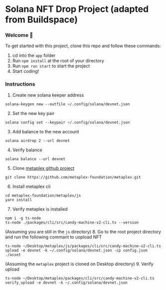 # Solana NFT Drop Project (adapted from Buildspace)

### Welcome 👋

To get started with this project, clone this repo and follow these commands:

1. cd into the `app` folder
2. Run `npm install` at the root of your directory
3. Run `npm run start` to start the project
4. Start coding!


### Instructions
1. Create new solana keeper address
```
solana-keygen new --outfile ~/.config/solana/devnet.json
```
2. Set the new key pair
```
solana config set --keypair ~/.config/solana/devnet.json
```
3. Add balance to the new account
```
solana airdrop 2 --url devnet
```
4. Verify balance
```
solana balance --url devnet
```
5. Clone [metaplex github project](https://github.com/metaplex-foundation/metaplex)
```
git clone https://github.com/metaplex-foundation/metaplex.git
```
6. Install metaplex cli
```
cd metaplex-foundation/metaplex/js
yarn install
```
7. Verify metaplex is installed
```
npm i -g ts-node
ts-node ./packages/cli/src/candy-machine-v2-cli.ts --version
```
(Assuming you are still in the `js` directory)
8. Go to the root project directory and run the following commant to uopload NFT
```
ts-node ~/Desktop/metaplex/js/packages/cli/src/candy-machine-v2-cli.ts upload -e devnet -k ~/.config/solana/devnet.json -cp config.json ./asset
```
(Assuming the `metaplex` project is cloned on Desktop directory)
9. Verify upload
```
ts-node ~/Desktop/metaplex/packages/cli/src/candy-machine-v2-cli.ts verify_upload -e devnet -k ~/.config/solana/devnet.json 
```

